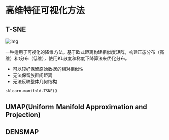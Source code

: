 # 高维特征可视化方法

## T-SNE

![img](https://pic3.zhimg.com/80/v2-ef930fae13d2c70caa16877dff1e509e_720w.webp)

一种适用于可视化的降维方法。基于欧式距离构建相似度矩阵，构建正态分布（高维）和t分布（低维），使用KL散度和梯度下降算法来优化分布。

+ 可以较好保留原始数据的相对相似性
+ 无法保留族群间距离
+ 无法反映整体几何结构

```python
sklearn.manifold.TSNE()
```

## UMAP(Uniform Manifold Approximation and Projection)

## DENSMAP